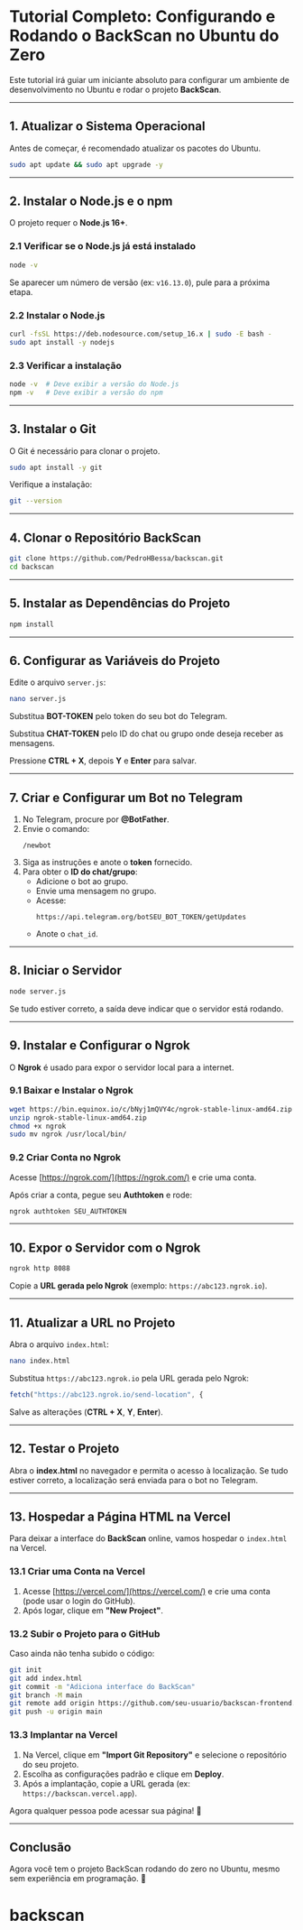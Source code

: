 # Tutorial Completo: Configurando e Rodando o BackScan no Ubuntu do Zero

Este tutorial irá guiar um iniciante absoluto para configurar um ambiente de desenvolvimento no Ubuntu e rodar o projeto **BackScan**.

---

## 1. Atualizar o Sistema Operacional
Antes de começar, é recomendado atualizar os pacotes do Ubuntu.

```bash
sudo apt update && sudo apt upgrade -y
```

---

## 2. Instalar o Node.js e o npm
O projeto requer o **Node.js 16+**.

### 2.1 Verificar se o Node.js já está instalado
```bash
node -v
```
Se aparecer um número de versão (ex: `v16.13.0`), pule para a próxima etapa.

### 2.2 Instalar o Node.js

```bash
curl -fsSL https://deb.nodesource.com/setup_16.x | sudo -E bash -
sudo apt install -y nodejs
```

### 2.3 Verificar a instalação
```bash
node -v  # Deve exibir a versão do Node.js
npm -v   # Deve exibir a versão do npm
```

---

## 3. Instalar o Git
O Git é necessário para clonar o projeto.

```bash
sudo apt install -y git
```
Verifique a instalação:
```bash
git --version
```

---

## 4. Clonar o Repositório BackScan

```bash
git clone https://github.com/PedroHBessa/backscan.git
cd backscan
```

---

## 5. Instalar as Dependências do Projeto

```bash
npm install
```

---

## 6. Configurar as Variáveis do Projeto
Edite o arquivo `server.js`:

```bash
nano server.js
```

Substitua **BOT-TOKEN** pelo token do seu bot do Telegram.

Substitua **CHAT-TOKEN** pelo ID do chat ou grupo onde deseja receber as mensagens.

Pressione **CTRL + X**, depois **Y** e **Enter** para salvar.

---

## 7. Criar e Configurar um Bot no Telegram

1. No Telegram, procure por **@BotFather**.
2. Envie o comando:
   ```
   /newbot
   ```
3. Siga as instruções e anote o **token** fornecido.
4. Para obter o **ID do chat/grupo**:
   - Adicione o bot ao grupo.
   - Envie uma mensagem no grupo.
   - Acesse:
     ```
     https://api.telegram.org/botSEU_BOT_TOKEN/getUpdates
     ```
   - Anote o `chat_id`.

---

## 8. Iniciar o Servidor

```bash
node server.js
```

Se tudo estiver correto, a saída deve indicar que o servidor está rodando.

---

## 9. Instalar e Configurar o Ngrok
O **Ngrok** é usado para expor o servidor local para a internet.

### 9.1 Baixar e Instalar o Ngrok
```bash
wget https://bin.equinox.io/c/bNyj1mQVY4c/ngrok-stable-linux-amd64.zip
unzip ngrok-stable-linux-amd64.zip
chmod +x ngrok
sudo mv ngrok /usr/local/bin/
```

### 9.2 Criar Conta no Ngrok
Acesse [https://ngrok.com/](https://ngrok.com/) e crie uma conta.

Após criar a conta, pegue seu **Authtoken** e rode:
```bash
ngrok authtoken SEU_AUTHTOKEN
```

---

## 10. Expor o Servidor com o Ngrok

```bash
ngrok http 8088
```

Copie a **URL gerada pelo Ngrok** (exemplo: `https://abc123.ngrok.io`).

---

## 11. Atualizar a URL no Projeto
Abra o arquivo `index.html`:
```bash
nano index.html
```
Substitua `https://abc123.ngrok.io` pela URL gerada pelo Ngrok:
```js
fetch("https://abc123.ngrok.io/send-location", {
```
Salve as alterações (**CTRL + X**, **Y**, **Enter**).

---

## 12. Testar o Projeto
Abra o **index.html** no navegador e permita o acesso à localização. Se tudo estiver correto, a localização será enviada para o bot no Telegram.

---

## 13. Hospedar a Página HTML na Vercel

Para deixar a interface do **BackScan** online, vamos hospedar o `index.html` na Vercel.

### 13.1 Criar uma Conta na Vercel
1. Acesse [https://vercel.com/](https://vercel.com/) e crie uma conta (pode usar o login do GitHub).
2. Após logar, clique em **"New Project"**.

### 13.2 Subir o Projeto para o GitHub
Caso ainda não tenha subido o código:
```bash
git init
git add index.html
git commit -m "Adiciona interface do BackScan"
git branch -M main
git remote add origin https://github.com/seu-usuario/backscan-frontend.git
git push -u origin main
```

### 13.3 Implantar na Vercel
1. Na Vercel, clique em **"Import Git Repository"** e selecione o repositório do seu projeto.
2. Escolha as configurações padrão e clique em **Deploy**.
3. Após a implantação, copie a URL gerada (ex: `https://backscan.vercel.app`).

Agora qualquer pessoa pode acessar sua página! 🚀

---

## Conclusão
Agora você tem o projeto BackScan rodando do zero no Ubuntu, mesmo sem experiência em programação. 🚀

# backscan

